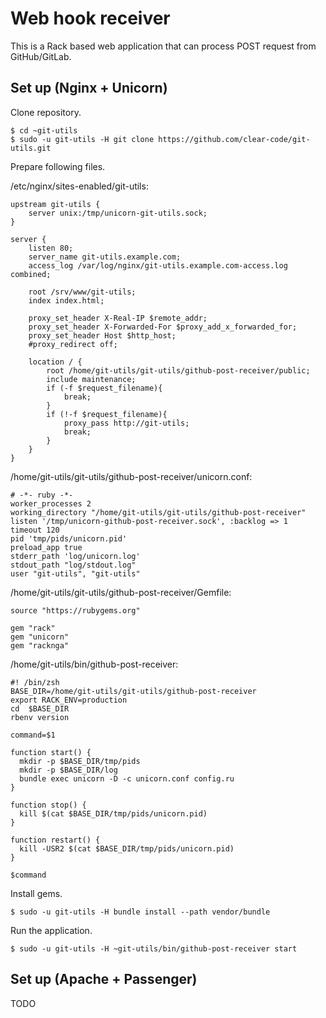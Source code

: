 # Web hook receiver

This is a Rack based web application that can process POST request from GitHub/GitLab.

## Set up (Nginx + Unicorn)

Clone repository.

```
$ cd ~git-utils
$ sudo -u git-utils -H git clone https://github.com/clear-code/git-utils.git
```

Prepare following files.

/etc/nginx/sites-enabled/git-utils:
```
upstream git-utils {
    server unix:/tmp/unicorn-git-utils.sock;
}

server {
    listen 80;
    server_name git-utils.example.com;
    access_log /var/log/nginx/git-utils.example.com-access.log combined;

    root /srv/www/git-utils;
    index index.html;

    proxy_set_header X-Real-IP $remote_addr;
    proxy_set_header X-Forwarded-For $proxy_add_x_forwarded_for;
    proxy_set_header Host $http_host;
    #proxy_redirect off;

    location / {
        root /home/git-utils/git-utils/github-post-receiver/public;
        include maintenance;
        if (-f $request_filename){
            break;
        }
        if (!-f $request_filename){
            proxy_pass http://git-utils;
            break;
        }
    }
}
```

/home/git-utils/git-utils/github-post-receiver/unicorn.conf:
```
# -*- ruby -*-
worker_processes 2
working_directory "/home/git-utils/git-utils/github-post-receiver"
listen '/tmp/unicorn-github-post-receiver.sock', :backlog => 1
timeout 120
pid 'tmp/pids/unicorn.pid'
preload_app true
stderr_path 'log/unicorn.log'
stdout_path "log/stdout.log"
user "git-utils", "git-utils"
```

/home/git-utils/git-utils/github-post-receiver/Gemfile:
```
source "https://rubygems.org"

gem "rack"
gem "unicorn"
gem "racknga"
```

/home/git-utils/bin/github-post-receiver:
```
#! /bin/zsh
BASE_DIR=/home/git-utils/git-utils/github-post-receiver
export RACK_ENV=production
cd  $BASE_DIR
rbenv version

command=$1

function start() {
  mkdir -p $BASE_DIR/tmp/pids
  mkdir -p $BASE_DIR/log
  bundle exec unicorn -D -c unicorn.conf config.ru
}

function stop() {
  kill $(cat $BASE_DIR/tmp/pids/unicorn.pid)
}

function restart() {
  kill -USR2 $(cat $BASE_DIR/tmp/pids/unicorn.pid)
}

$command
```

Install gems.

```
$ sudo -u git-utils -H bundle install --path vendor/bundle
```

Run the application.

```
$ sudo -u git-utils -H ~git-utils/bin/github-post-receiver start
```

## Set up (Apache + Passenger)

TODO


